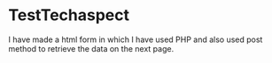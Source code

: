 # TestTechaspect
I have made a html form in which I have used PHP and also used post method to retrieve the data on the next page.
